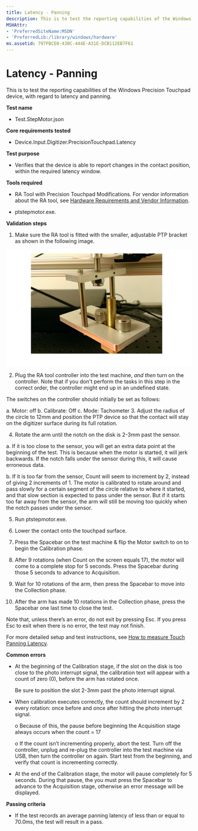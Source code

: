 ```yaml
---
title: Latency - Panning
description: This is to test the reporting capabilities of the Windows Precision Touchpad device, with regard to latency and panning.
MSHAttr:
- 'PreferredSiteName:MSDN'
- 'PreferredLib:/library/windows/hardware'
ms.assetid: 797FBCE0-430C-444E-A31E-DCB112EB7F61
---
```


# Latency - Panning


This is to test the reporting capabilities of the Windows Precision Touchpad device, with regard to latency and panning.

**Test name**

-   Test.StepMotor.json

**Core requirements tested**

-   Device.Input.Digitizer.PrecisionTouchpad.Latency

**Test purpose**

-   Verifies that the device is able to report changes in the contact position, within the required latency window.

**Tools required**

-   RA Tool with Precision Touchpad Modifications. For vendor information about the RA tool, see [Hardware Requirements and Vendor Information](touchscreen-hardware-requirements-and-vendor-information.md).

-   ptstepmotor.exe.

**Validation steps**

1. Make sure the RA tool is fitted with the smaller, adjustable PTP bracket as shown in the following image.

![image from the latency panning test, showing the rotation and acoustic tool, with a small radius bracket.](../images/precision-test-latpanning.png)

2. Plug the RA tool controller into the test machine, *and then* turn on the controller. Note that if you don't perform the tasks in this step in the correct order, the controller might end up in an undefined state.

The switches on the controller should initially be set as follows:

a. Motor: off
b. Calibrate: Off
c. Mode: Tachometer
3. Adjust the radius of the circle to 12mm and position the PTP device so that the contact will stay on the digitizer surface during its full rotation.

4. Rotate the arm until the notch on the disk is 2-3mm past the sensor.

a. If it is too close to the sensor, you will get an extra data point at the beginning of the test. This is because when the motor is started, it will jerk backwards. If the notch falls under the sensor during this, it will cause erroneous data.

b. If it is too far from the sensor, Count will seem to increment by 2, instead of giving 2 increments of 1. The motor is calibrated to rotate around and pass slowly for a certain segment of the circle relative to where it started, and that slow section is expected to pass under the sensor. But if it starts too far away from the sensor, the arm will still be moving too quickly when the notch passes under the sensor.

5. Run ptstepmotor.exe.

6. Lower the contact onto the touchpad surface.

7. Press the Spacebar on the test machine & flip the Motor switch to on to begin the Calibration phase.

8. After 9 rotations (when Count on the screen equals 17), the motor will come to a complete stop for 5 seconds. Press the Spacebar during those 5 seconds to advance to Acquisition.

9. Wait for 10 rotations of the arm, then press the Spacebar to move into the Collection phase.

10. After the arm has made 10 rotations in the Collection phase, press the Spacebar one last time to close the test.

Note that, unless there’s an error, do not exit by pressing Esc. If you press Esc to exit when there is no error, the test may not finish.

For more detailed setup and test instructions, see [How to measure Touch Panning Latency](https://msdn.microsoft.com/library/windows/hardware/dn266003.aspx).

**Common errors**

-   At the beginning of the Calibration stage, if the slot on the disk is too close to the photo interrupt signal, the calibration text will appear with a count of zero (0), before the arm has rotated once.

    Be sure to position the slot 2-3mm past the photo interrupt signal.

-   When calibration executes correctly, the count should increment by 2 every rotation: once before and once after hitting the photo interrupt signal.

    o Because of this, the pause before beginning the Acquisition stage always occurs when the count = 17

    o If the count isn’t incrementing properly, abort the test. Turn off the controller, unplug and re-plug the controller into the test machine via USB, then turn the controller on again. Start test from the beginning, and verify that count is incrementing correctly.

-   At the end of the Calibration stage, the motor will pause completely for 5 seconds. During that pause, the you must press the Spacebar to advance to the Acquisition stage, otherwise an error message will be displayed.

**Passing criteria**

-   If the test records an average panning latency of less than or equal to 70.0ms, the test will result in a pass.

 

 






